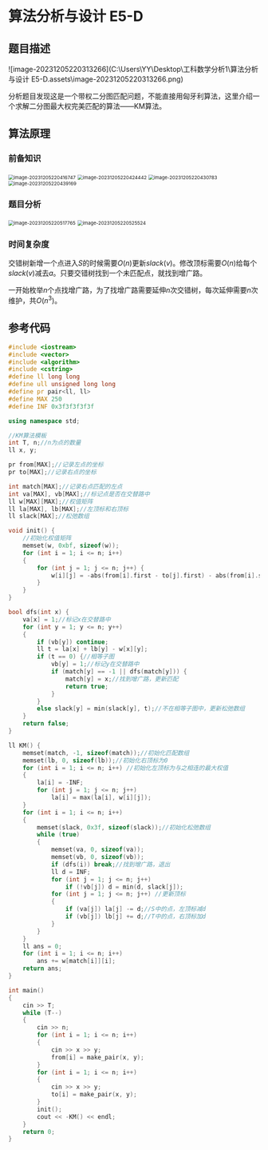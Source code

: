 # 算法分析与设计 E5-D

## 题目描述

![image-20231205220313266](C:\Users\YY\Desktop\工科数学分析1\算法分析与设计 E5-D.assets\image-20231205220313266.png)

分析题目发现这是一个带权二分图匹配问题，不能直接用匈牙利算法，这里介绍一个求解二分图最大权完美匹配的算法——KM算法。

## 算法原理

### 前备知识

<img src="C:\Users\YY\Desktop\工科数学分析1\算法分析与设计 E5-D.assets\image-20231205220416747.png" alt="image-20231205220416747" style="zoom:67%;" />

<img src="C:\Users\YY\Desktop\工科数学分析1\算法分析与设计 E5-D.assets\image-20231205220424442.png" alt="image-20231205220424442" style="zoom:67%;" />

<img src="C:\Users\YY\Desktop\工科数学分析1\算法分析与设计 E5-D.assets\image-20231205220430783.png" alt="image-20231205220430783" style="zoom:67%;" />

<img src="C:\Users\YY\Desktop\工科数学分析1\算法分析与设计 E5-D.assets\image-20231205220439169.png" alt="image-20231205220439169" style="zoom:67%;" />

### 题目分析

<img src="C:\Users\YY\Desktop\工科数学分析1\算法分析与设计 E5-D.assets\image-20231205220517765.png" alt="image-20231205220517765" style="zoom: 67%;" />

<img src="C:\Users\YY\Desktop\工科数学分析1\算法分析与设计 E5-D.assets\image-20231205220525524.png" alt="image-20231205220525524" style="zoom:67%;" />

### 时间复杂度

交错树新增一个点进入$S$的时候需要$O(n)$更新$slack(v)$。修改顶标需要$O(n)$给每个$slack(v)$减去$a$。只要交错树找到一个未匹配点，就找到增广路。

一开始枚举$n$个点找增广路，为了找增广路需要延伸$n$次交错树，每次延伸需要$n$次维护，共$O(n^3)$。

## 参考代码

```c++
#include <iostream>
#include <vector>
#include <algorithm>
#include <cstring>
#define ll long long
#define ull unsigned long long
#define pr pair<ll, ll>
#define MAX 250
#define INF 0x3f3f3f3f3f

using namespace std;

//KM算法模板
int T, n;//n为点的数量
ll x, y;

pr from[MAX];//记录左点的坐标
pr to[MAX];//记录右点的坐标

int match[MAX];//记录右点匹配的左点
int va[MAX], vb[MAX];//标记点是否在交替路中
ll w[MAX][MAX];//权值矩阵
ll la[MAX], lb[MAX];//左顶标和右顶标
ll slack[MAX];//松弛数组

void init() {
    //初始化权值矩阵
    memset(w, 0xbf, sizeof(w));
    for (int i = 1; i <= n; i++)
    {
        for (int j = 1; j <= n; j++) {
            w[i][j] = -abs(from[i].first - to[j].first) - abs(from[i].second - to[j].second);
        }
    }
}

bool dfs(int x) {
    va[x] = 1;//标记x在交替路中
    for (int y = 1; y <= n; y++)
    {
        if (vb[y]) continue;
        ll t = la[x] + lb[y] - w[x][y];
        if (t == 0) {//相等子图
            vb[y] = 1;//标记y在交替路中
            if (match[y] == -1 || dfs(match[y])) {
                match[y] = x;//找到增广路，更新匹配
                return true;
            }
        }
        else slack[y] = min(slack[y], t);//不在相等子图中，更新松弛数组
    }
    return false;
}

ll KM() {
    memset(match, -1, sizeof(match));//初始化匹配数组
    memset(lb, 0, sizeof(lb));//初始化右顶标为0
    for (int i = 1; i <= n; i++) //初始化左顶标为与之相连的最大权值
    {
        la[i] = -INF;
        for (int j = 1; j <= n; j++)
            la[i] = max(la[i], w[i][j]);
    }
    for (int i = 1; i <= n; i++)
    {
        memset(slack, 0x3f, sizeof(slack));//初始化松弛数组
        while (true)
        {
            memset(va, 0, sizeof(va));
            memset(vb, 0, sizeof(vb));
            if (dfs(i)) break;//找到增广路，退出
            ll d = INF;
            for (int j = 1; j <= n; j++)
                if (!vb[j]) d = min(d, slack[j]);
            for (int j = 1; j <= n; j++) //更新顶标
            {
                if (va[j]) la[j] -= d;//S中的点，左顶标减d
                if (vb[j]) lb[j] += d;//T中的点，右顶标加d
            }
        }
    }
    ll ans = 0;
    for (int i = 1; i <= n; i++)
        ans += w[match[i]][i];
    return ans;
}

int main()
{
    cin >> T;
    while (T--)
    {
        cin >> n;
        for (int i = 1; i <= n; i++)
        {
            cin >> x >> y;
            from[i] = make_pair(x, y);
        }
        for (int i = 1; i <= n; i++)
        {
            cin >> x >> y;
            to[i] = make_pair(x, y);
        }
        init();
        cout << -KM() << endl;
    }
    return 0;
}
```

